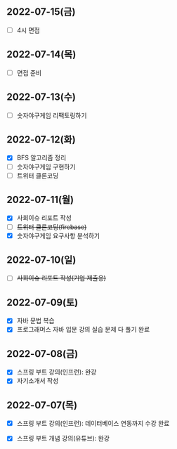 ## 2022-07-15(금)
- [ ] 4시 면접

## 2022-07-14(목)
- [ ] 면접 준비

## 2022-07-13(수)
- [ ] 숫자야구게임 리팩토링하기

## 2022-07-12(화)
- [x] BFS 알고리즘 정리
- [ ] 숫자야구게임 구현하기
- [ ] 트위터 클론코딩 

## 2022-07-11(월)
- [x] 사회이슈 리포트 작성
- [ ] ~~트위터 클론코딩(firebase)~~
- [x] 숫자야구게임 요구사항 분석하기

## 2022-07-10(일)
- [ ] ~~사회이슈 리포트 작성(기업 제출용)~~

## 2022-07-09(토)
- [x] 자바 문법 복습
- [x] 프로그래머스 자바 입문 강의 실습 문제 다 풀기 완료

## 2022-07-08(금)
- [x] 스프링 부트 강의(인프런): 완강
- [x] 자기소개서 작성

## 2022-07-07(목)
- [x] 스프링 부트 강의(인프런): 데이터베이스 연동까지 수강 완료
- [x] 스프링 부트 개념 강의(유튜브): 완강

